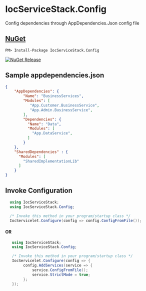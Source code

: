 # IocServiceStack.Config
Config dependencies through AppDependencies.Json config file



## [NuGet](https://www.nuget.org/packages/IocServiceStack/)
```
PM> Install-Package IocServiceStack.Config 
```
[![NuGet Release](https://img.shields.io/badge/nuget-0.0.4-blue)](https://www.nuget.org/packages/IocServiceStack.Config/)

## Sample appdependencies.json

```json
{
    "AppDependencies": {
        "Name": "BusinessServices",
        "Modules": [
           "App.Customer.BusinessService",
           "App.Admin.BusinessService",
        ],
        "Dependencies": {
          "Name": "Data",
          "Modules": [
            "App.DataService",
          ]
        }
    },
    "SharedDependencies" : {
      "Modules": [
        "SharedImplementationLib"
      ]
    }
}
```

## Invoke Configuration

 ```csharp
   using IocServiceStack;
   using IocServiceStack.Config;

   /* Invoke this method in your program/startup class */
   IocServicelet.Configure(config => config.ConfigFromFile());
```
#### OR
```csharp
   using IocServiceStack;
   using IocServiceStack.Config;

   /* Invoke this method in your program/startup class */
   IocServicelet.Configure(config => {
        config.AddServices(service => {
            service.ConfigFromFile();
            service.StrictMode = true;
        };
   });
```

